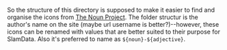 So the structure of this directory is supposed to make it easier to find and 
organise the icons from [The Noun Project](https://thenounproject.com/). The 
folder structur is the author's name on the site (maybe url username is 
better?)--however, these icons can be renamed with values that are better 
suited to their purpose for SlamData. Also it's preferred to name as 
`${noun}-${adjective}`.
